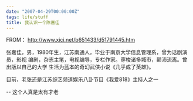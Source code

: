 ```yaml
---
date: "2007-04-29T00:00:00Z"
tags: life/stuff
title: 我认识一个陈嘉佳
---
```


FROM： <http://www.xici.net/b651433/d51791445.htm>

张嘉佳，男，1980年生，江苏南通人，毕业于南京大学信息管理系，曾为话剧演员，影视
编剧，杂志主笔，电视编导，专栏作家。穿梭诸多城市，颠沛流离。曾出版以自己的大学
生活为蓝本的奇幻武侠小说《几乎成了英雄》。
 
目前，老张还是江苏综艺频道娱乐八卦节目《我爱818》主持人之一

-- 这个人真是太有才老
